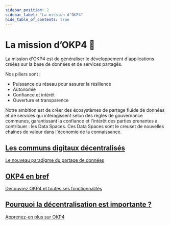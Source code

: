 ```yaml
---
sidebar_position: 2
sidebar_label: "La mission d’OKP4"
hide_table_of_contents: true
---
```


# La mission d’OKP4 🚀

La mission d'OKP4 est de généraliser le développement d'applications créées sur la base de données et de services partagés.

Nos piliers sont :

- Puissance du réseau pour assurer la résilience
- Autonomie
- Confiance et intérêt
- Ouverture et transparence

Notre ambition est de créer des écosystèmes de partage fluide de données et de services qui interagissent selon des règles de gouvernance communes, garantissant la confiance et l'intérêt des parties prenantes à contribuer : les Data Spaces. Ces Data Spaces sont le creuset de nouvelles chaînes de valeur dans l'économie de la connaissance.

<div class="cards-container">
    <div class="card">
        <a
          href="https://github.com/okp4/publications/blob/main/papers/White%20paper%20-%20Data%20Spaces%20-%20Decentralised%20digital%20commons.pdf"
          class="card-content"
        >
            <h2>Les communs digitaux décentralisés </h2>
            <p>Le nouveau paradigme du partage de données</p>
        </a>
    </div>
    <div class="card">
        <a
          href="https://docs.okp4.network/whitepaper/abstract"
          class="card-content"
        >
          <h2>OKP4 en bref</h2>
          <p>Découvrez OKP4 et toutes ses fonctionnalités</p>
        </a>
    </div>
    <div class="card">
        <a
          href="https://blog.okp4.network/why-decentralization-matters-to-okp4-a9a4fabf9bdd"
          class="card-content"
        >
            <h2>Pourquoi la décentralisation est importante ? </h2>
            <p>Apprenez-en plus sur OKP4</p>
        </a>
    </div>
  </div>
